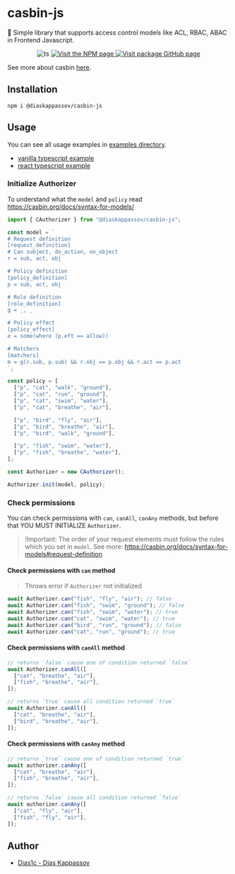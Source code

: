 # casbin-js

🔐 Simple library that supports access control models like ACL, RBAC, ABAC in Frontend Javascript.

<p align="center">
  <img alt="ts" src="https://badgen.net/badge/-/TypeScript?icon=typescript&label&labelColor=blue&color=555555">
  <a href="https://www.npmjs.com/package/@diaskappassov/casbin-js">
    <img alt="Visit the NPM page" src="https://img.shields.io/npm/v/@diaskappassov/casbin-js"/>
  </a>
  <a href="https://github.com/Dias1c/casbin-js/">
    <img alt="Visit package GitHub page" src="https://img.shields.io/github/stars/Dias1c/casbin-js?style=social&label=GitHub&maxAge=2592000"/>
  </a>
</p>

See more about casbin [here](https://casbin.org/docs/overview).

## Installation

```
npm i @diaskappassov/casbin-js
```

## Usage

You can see all usage examples in [examples directory](./examples).

- [vanilla typescript example](./examples/vanilla.ts)
- [react typescript example](./examples/react.tsx)

### Initialize Authorizer

To understand what the `model` and `policy` read https://casbin.org/docs/syntax-for-models/

```ts
import { CAuthorizer } from "@diaskappassov/casbin-js";

const model = `
# Request definition
[request_definition]
# Can subject, do_action, on_object
r = sub, act, obj

# Policy definition
[policy_definition]
p = sub, act, obj

# Role definition
[role_definition]
g = _, _

# Policy effect
[policy_effect]
e = some(where (p.eft == allow))

# Matchers
[matchers]
m = g(r.sub, p.sub) && r.obj == p.obj && r.act == p.act
`;

const policy = [
  ["p", "cat", "walk", "ground"],
  ["p", "cat", "run", "ground"],
  ["p", "cat", "swim", "water"],
  ["p", "cat", "breathe", "air"],

  ["p", "bird", "fly", "air"],
  ["p", "bird", "breathe", "air"],
  ["p", "bird", "walk", "ground"],

  ["p", "fish", "swim", "water"],
  ["p", "fish", "breathe", "water"],
];

const Authorizer = new CAuthorizer();

Authorizer.init(model, policy);
```

### Check permissions

You can check permissions with `can`, `canAll`, `canAny` methods, but before that YOU MUST INITIALIZE `Authorizer`.

> !Important: The order of your request elements must follow the rules which you set in `model`. See more: https://casbin.org/docs/syntax-for-models#request-definition

#### Check permissions with `can` method

> Throws error if `Authorizer` not initialized

```ts
await Authorizer.can("fish", "fly", "air"); // false
await Authorizer.can("fish", "swim", "ground"); // false
await Authorizer.can("fish", "swim", "water"); // true
await Authorizer.can("cat", "swim", "water"); // true
await Authorizer.can("bird", "run", "ground"); // false
await Authorizer.can("cat", "run", "ground"); // true
```

#### Check permissions with `canAll` method

```ts
// returns `false` cause one of condition returned `false`
await Authorizer.canAll([
  ["cat", "breathe", "air"],
  ["fish", "breathe", "air"],
]);

// returns `true` cause all condition returned `true`
await Authorizer.canAll([
  ["cat", "breathe", "air"],
  ["bird", "breathe", "air"],
]);
```

#### Check permissions with `canAny` method

```ts
// returns `true` cause one of condition returned `true`
await authorizer.canAny([
  ["cat", "breathe", "air"],
  ["fish", "breathe", "air"],
]);

// returns `false` cause all condition returned `false`
await authorizer.canAny([
  ["cat", "fly", "air"],
  ["fish", "fly", "air"],
]);
```

## Author

- [Dias1c - Dias Kappassov](https://github.com/Dias1c)
